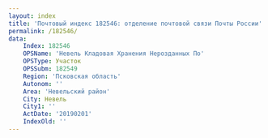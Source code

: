 ```yaml
---
layout: index
title: 'Почтовый индекс 182546: отделение почтовой связи Почты России'
permalink: /182546/
data:
    Index: 182546
    OPSName: 'Невель Кладовая Хранения Нерозданных По'
    OPSType: Участок
    OPSSubm: 182549
    Region: 'Псковская область'
    Autonom: ''
    Area: 'Невельский район'
    City: Невель
    City1: ''
    ActDate: '20190201'
    IndexOld: ''
---
```

